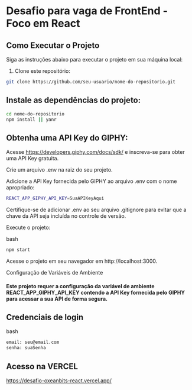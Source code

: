 # Desafio para vaga de FrontEnd - Foco em React


## Como Executar o Projeto

Siga as instruções abaixo para executar o projeto em sua máquina local:

1. Clone este repositório:

```bash
git clone https://github.com/seu-usuario/nome-do-repositorio.git
```

## Instale as dependências do projeto:

```bash
cd nome-do-repositorio
npm install || yanr
```

## Obtenha uma API Key do GIPHY:

Acesse https://developers.giphy.com/docs/sdk/ e inscreva-se para obter uma API Key gratuita.

Crie um arquivo .env na raiz do seu projeto.

Adicione a API Key fornecida pelo GIPHY ao arquivo .env com o nome apropriado:

```bash
REACT_APP_GIPHY_API_KEY=SuaAPIKeyAqui
```

Certifique-se de adicionar .env ao seu arquivo .gitignore para evitar que a chave da API seja incluída no controle de versão.

Execute o projeto:

bash
```bash
npm start
```

Acesse o projeto em seu navegador em http://localhost:3000.

Configuração de Variáveis de Ambiente

#### Este projeto requer a configuração da variável de ambiente REACT_APP_GIPHY_API_KEY contendo a API Key fornecida pelo GIPHY para acessar a sua API de forma segura.

## Credenciais de login

bash
```bash
email: seu@email.com
senha: suaSenha
```


## Acesso na VERCEL

https://desafio-oxeanbits-react.vercel.app/